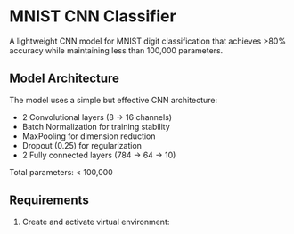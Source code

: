 # MNIST CNN Classifier

A lightweight CNN model for MNIST digit classification that achieves >80% accuracy while maintaining less than 100,000 parameters.

## Model Architecture

The model uses a simple but effective CNN architecture:
- 2 Convolutional layers (8 -> 16 channels)
- Batch Normalization for training stability
- MaxPooling for dimension reduction
- Dropout (0.25) for regularization
- 2 Fully connected layers (784 -> 64 -> 10)

Total parameters: < 100,000

## Requirements

1. Create and activate virtual environment:
